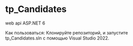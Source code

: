 # tp_Candidates
web api ASP.NET 6

Как пользоваться:
Клонируйте репозиторий, и запустите tp_Candidates.sln с помощью Visual Studio 2022. 
